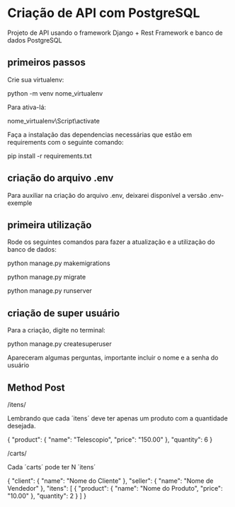 # Criação de API com PostgreSQL
Projeto de API usando o framework Django + Rest Framework e banco de dados PostgreSQL
## primeiros passos
Crie sua virtualenv:

python -m venv nome_virtualenv

Para ativa-lá:

nome_virtualenv\Script\activate

Faça a instalação das dependencias necessárias que estão em requirements com o seguinte comando:

pip install -r requirements.txt

## criação do arquivo .env
Para auxiliar na criação do arquivo .env, deixarei disponível a versão .env-exemple 

## primeira utilização
Rode os seguintes comandos para fazer a atualização e a utilização do banco de dados:

python manage.py makemigrations

python manage.py migrate

python manage.py runserver

## criação de super usuário
Para a criação, digite no terminal:

python manage.py createsuperuser

Apareceram algumas perguntas, importante incluir o nome e a senha do usuário

## Method Post

/itens/

Lembrando que cada ´itens´ deve ter apenas um produto com a quantidade desejada.

{
    "product": {
        "name": "Telescopio",
        "price": "150.00"
    },
    "quantity": 6
}

/carts/

Cada ´carts´ pode ter N ´itens´

{
    "client": {
        "name": "Nome do Cliente"
    },
    "seller": {
        "name": "Nome de Vendedor"
    },
    "itens": [
            {
                "product": {
                    "name": "Nome do Produto",
                    "price": "10.00"
                },
                "quantity": 2
            }
        ]
}
